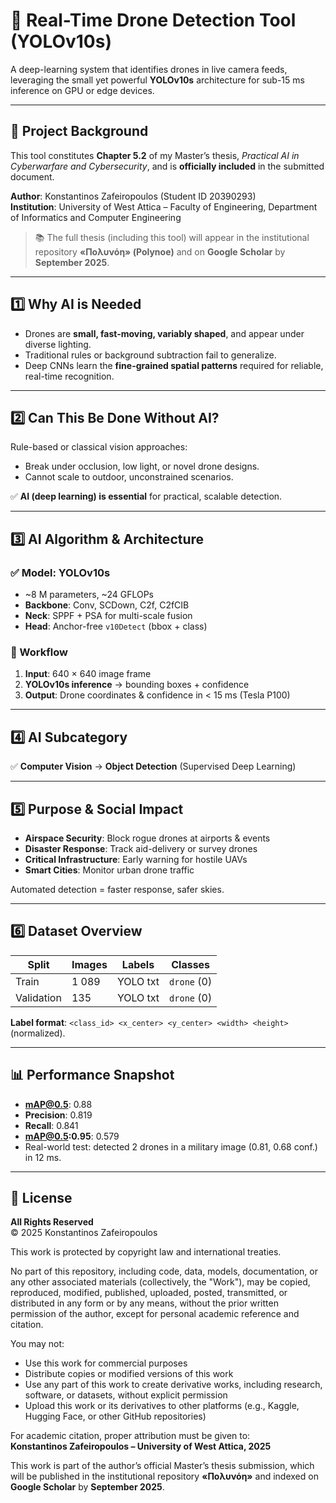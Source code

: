 # 🚁 Real-Time Drone Detection Tool (YOLOv10s)

A deep-learning system that identifies drones in live camera feeds, leveraging the small yet powerful **YOLOv10s** architecture for sub-15 ms inference on GPU or edge devices.

---

## 📘 Project Background  

This tool constitutes **Chapter 5.2** of my Master’s thesis, *Practical AI in Cyberwarfare and Cybersecurity*, and is **officially included** in the submitted document.

**Author**: Konstantinos Zafeiropoulos (Student ID 20390293)  
**Institution**: University of West Attica – Faculty of Engineering, Department of Informatics and Computer Engineering  

> 📚 The full thesis (including this tool) will appear in the institutional repository **«Πολυνόη» (Polynoe)** and on **Google Scholar** by **September 2025**.

---

## 1️⃣ Why AI is Needed  

- Drones are **small, fast-moving, variably shaped**, and appear under diverse lighting.  
- Traditional rules or background subtraction fail to generalize.  
- Deep CNNs learn the **fine-grained spatial patterns** required for reliable, real-time recognition.

---

## 2️⃣ Can This Be Done Without AI?  

Rule-based or classical vision approaches:  
- Break under occlusion, low light, or novel drone designs.  
- Cannot scale to outdoor, unconstrained scenarios.  

✅ **AI (deep learning) is essential** for practical, scalable detection.

---

## 3️⃣ AI Algorithm & Architecture  

### ✅ Model: **YOLOv10s**  
- ~8 M parameters, ~24 GFLOPs  
- **Backbone**: Conv, SCDown, C2f, C2fCIB  
- **Neck**: SPPF + PSA for multi-scale fusion  
- **Head**: Anchor-free `v10Detect` (bbox + class)  

### 🔄 Workflow  
1. **Input**: 640 × 640 image frame  
2. **YOLOv10s inference** → bounding boxes + confidence  
3. **Output**: Drone coordinates & confidence in < 15 ms (Tesla P100)  

---

## 4️⃣ AI Subcategory  

✅ **Computer Vision** → **Object Detection** (Supervised Deep Learning)

---

## 5️⃣ Purpose & Social Impact  

- **Airspace Security**: Block rogue drones at airports & events  
- **Disaster Response**: Track aid-delivery or survey drones  
- **Critical Infrastructure**: Early warning for hostile UAVs  
- **Smart Cities**: Monitor urban drone traffic  

Automated detection = faster response, safer skies.

---

## 6️⃣ Dataset Overview  

| Split     | Images | Labels | Classes |
|-----------|--------|--------|---------|
| Train     | 1 089  | YOLO txt | `drone` (0) |
| Validation|   135  | YOLO txt | `drone` (0) |

**Label format**: `<class_id> <x_center> <y_center> <width> <height>` (normalized).

---

## 📊 Performance Snapshot  

- **mAP@0.5**: 0.88  
- **Precision**: 0.819  
- **Recall**: 0.841  
- **mAP@0.5:0.95**: 0.579  
- Real-world test: detected 2 drones in a military image (0.81, 0.68 conf.) in 12 ms.

---

## 📄 License  

**All Rights Reserved**  
© 2025 Konstantinos Zafeiropoulos

This work is protected by copyright law and international treaties.

No part of this repository, including code, data, models, documentation, or any other associated materials (collectively, the "Work"), may be copied, reproduced, modified, published, uploaded, posted, transmitted, or distributed in any form or by any means, without the prior written permission of the author, except for personal academic reference and citation.

You may not:
- Use this work for commercial purposes  
- Distribute copies or modified versions of this work  
- Use any part of this work to create derivative works, including research, software, or datasets, without explicit permission  
- Upload this work or its derivatives to other platforms (e.g., Kaggle, Hugging Face, or other GitHub repositories)

For academic citation, proper attribution must be given to:  
**Konstantinos Zafeiropoulos – University of West Attica, 2025**

This work is part of the author’s official Master’s thesis submission, which will be published in the institutional repository **«Πολυνόη»** and indexed on **Google Scholar** by **September 2025**.
